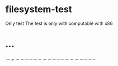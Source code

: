 # filesystem-test
Only test
The test is only with computable with x86
# ...
.....,................................................................
